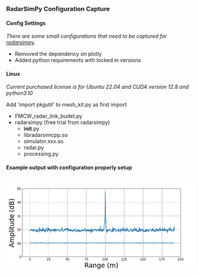 ### RadarSimPy Configuration Capture

#### Config Settings
*There are some small configurations that need to be captured for [radarsimpy](https://radarsimx.com/radarsimx/radarsimpy/).*
- Removed the dependency on plotly
- Added python requirements with locked in versions



#### Linux
*Current purchased license is for Ubuntu 22.04 and CUDA version 12.8 and python3.10* 

Add 'import pkgutil' to mesh_kit.py as first import 

- FMCW_radar_link_budet.py
- radarsimpy (free trial from radarsimpy)
    - __init__.py
    - libradarsimcpp.so
    - simulator.xxx.so
    - radar.py
    - processing.py

#### Example output with configuration properly setup

![Clickme](./Range_Amplitude.png)

